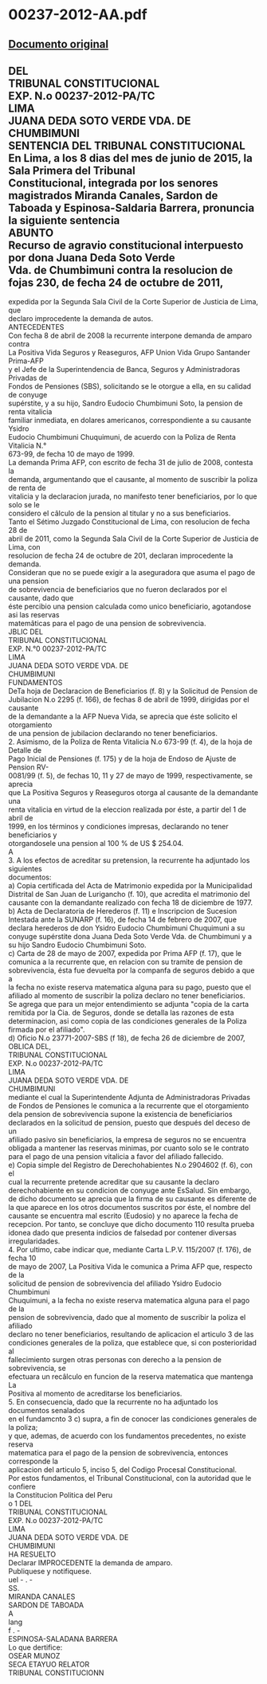 
00237-2012-AA.pdf
=================
  
[Documento original](https://tc.gob.pe/jurisprudencia/2015/00237-2012-AA.pdf)  
---  
DEL  
TRIBUNAL CONSTITUCIONAL  
EXP. N.o 00237-2012-PA/TC  
LIMA  
JUANA DEDA SOTO VERDE VDA. DE  
CHUMBIMUNI  
SENTENCIA DEL TRIBUNAL CONSTITUCIONAL  
En Lima, a los 8 dias del mes de junio de 2015, la Sala Primera del Tribunal  
Constitucional, integrada por los senores magistrados Miranda Canales, Sardon de  
Taboada y Espinosa-Saldaria Barrera, pronuncia la siguiente sentencia  
ABUNTO  
Recurso de agravio constitucional interpuesto por dona Juana Deda Soto Verde  
Vda. de Chumbimuni contra la resolucion de fojas 230, de fecha 24 de octubre de 2011,  
-  
expedida por la Segunda Sala Civil de la Corte Superior de Justicia de Lima, que  
declaro improcedente la demanda de autos.  
ANTECEDENTES  
Con fecha 8 de abril de 2008 la recurrente interpone demanda de amparo contra  
La Positiva Vida Seguros y Reaseguros, AFP Union Vida Grupo Santander Prima-AFP  
y el Jefe de la Superintendencia de Banca, Seguros y Administradoras Privadas de  
Fondos de Pensiones (SBS), solicitando se le otorgue a ella, en su calidad de conyuge  
supérstite, y a su hijo, Sandro Eudocio Chumbimuni Soto, la pension de renta vitalicia  
familiar inmediata, en dolares americanos, correspondiente a su causante Ysidro  
Eudocio Chumbimuni Chuquimuni, de acuerdo con la Poliza de Renta Vitalicia N.°  
673-99, de fecha 10 de mayo de 1999.  
La demanda Prima AFP, con escrito de fecha 31 de julio de 2008, contesta la  
demanda, argumentando que el causante, al momento de suscribir la poliza de renta de  
vitalicia y la declaracion jurada, no manifesto tener beneficiarios, por lo que solo se le  
considero el câlculo de la pension al titular y no a sus beneficiarios.  
Tanto el Sétimo Juzgado Constitucional de Lima, con resolucion de fecha 28 de  
abril de 2011, como la Segunda Sala Civil de la Corte Superior de Justicia de Lima, con  
resolucion de fecha 24 de octubre de 201, declaran improcedente la demanda.  
Consideran que no se puede exigir a la aseguradora que asuma el pago de una pension  
de sobrevivencia de beneficiarios que no fueron declarados por el causante, dado que  
éste percibio una pension calculada como unico beneficiario, agotandose asi las reservas  
matemâticas para el pago de una pension de sobrevivencia.  
JBLIC DEL  
TRIBUNAL CONSTITUCIONAL  
EXP. N.°0 00237-2012-PA/TC  
LIMA  
JUANA DEDA SOTO VERDE VDA. DE  
CHUMBIMUNI  
FUNDAMENTOS  
DeTa hoja de Declaracion de Beneficiarios (f. 8) y la Solicitud de Pension de  
Jubilacion N.o 2295 (f. 166), de fechas 8 de abril de 1999, dirigidas por el causante  
de la demandante a la AFP Nueva Vida, se aprecia que éste solicito el otorgamiento  
de una pension de jubilacion declarando no tener beneficiarios.  
2. Asimismo, de la Poliza de Renta Vitalicia N.o 673-99 (f. 4), de la hoja de Detalle de  
Pago Inicial de Pensiones (f. 175) y de la hoja de Endoso de Ajuste de Pension RV-  
0081/99 (f. 5), de fechas 10, 11 y 27 de mayo de 1999, respectivamente, se aprecia  
que La Positiva Seguros y Reaseguros otorga al causante de la demandante una  
renta vitalicia en virtud de la eleccion realizada por éste, a partir del 1 de abril de  
1999, en los términos y condiciones impresas, declarando no tener beneficiarios y  
otorgandosele una pension al 100 % de US $ 254.04.  
A  
3. A los efectos de acreditar su pretension, la recurrente ha adjuntado los siguientes  
documentos:  
a) Copia certificada del Acta de Matrimonio expedida por la Municipalidad  
Distrital de San Juan de Lurigancho (f. 10), que acredita el matrimonio del  
causante con la demandante realizado con fecha 18 de diciembre de 1977.  
b) Acta de Declaratoria de Herederos (f. 11) e Inscripcion de Sucesion  
Intestada ante la SUNARP (f. 16), de fecha 14 de febrero de 2007, que  
declara herederos de don Ysidro Eudocio Chumbimuni Chuquimuni a su  
conyuge supérstite dona Juana Deda Soto Verde Vda. de Chumbimuni y a  
su hijo Sandro Eudocio Chumbimuni Soto.  
c) Carta de 28 de mayo de 2007, expedida por Prima AFP (f. 17), que le  
comunica a la recurrente que, en relacion con su tramite de pension de  
sobrevivencia, ésta fue devuelta por la companfa de seguros debido a que a  
la fecha no existe reserva matematica alguna para su pago, puesto que el  
afiliado al momento de suscribir la poliza declaro no tener beneficiarios.  
Se agrega que para un mejor entendimiento se adjunta "copia de la carta  
remitida por la Cia. de Seguros, donde se detalla las razones de esta  
determinacion, asi como copia de las condiciones generales de la Poliza  
firmada por el afiliado".  
d) Oficio N.o 23771-2007-SBS (f 18), de fecha 26 de diciembre de 2007,  
OBLICA DEL,  
TRIBUNAL CONSTITUCIONAL  
EXP. N.o 00237-2012-PA/TC  
LIMA  
JUANA DEDA SOTO VERDE VDA. DE  
CHUMBIMUNI  
mediante el cual la Superintendente Adjunta de Administradoras Privadas  
de Fondos de Pensiones le comunica a la recurrente que el otorgamiento  
dela pension de sobrevivencia supone la existencia de beneficiarios  
declarados en la solicitud de pension, puesto que después del deceso de un  
afiliado pasivo sin beneficiarios, la empresa de seguros no se encuentra  
obligada a mantener las reservas minimas, por cuanto solo se le contrato  
para el pago de una pension vitalicia a favor del afiliado fallecido.  
e) Copia simple del Registro de Derechohabientes N.o 2904602 (f. 6), con el  
cual la recurrente pretende acreditar que su causante la declaro  
derechohabiente en su condicion de conyuge ante EsSalud. Sin embargo,  
de dicho documento se aprecia que la firma de su causante es diferente de  
la que aparece en los otros documentos suscritos por éste, el nombre del  
causante se encuentra mal escrito (Eudosio) y no aparece la fecha de  
recepcion. Por tanto, se concluye que dicho documento 110 resulta prueba  
idonea dado que presenta indicios de falsedad por contener diversas  
irregularidades.  
4. Por ultimo, cabe indicar que, mediante Carta L.P.V. 115/2007 (f. 176), de fecha 10  
de mayo de 2007, La Positiva Vida le comunica a Prima AFP que, respecto de la  
solicitud de pension de sobrevivencia del afiliado Ysidro Eudocio Chumbimuni  
Chuquimuni, a la fecha no existe reserva matematica alguna para el pago de la  
pension de sobrevivencia, dado que al momento de suscribir la poliza el afiliado  
declaro no tener beneficiarios, resultando de aplicacion el articulo 3 de las  
condiciones generales de la poliza, que establece que, si con posterioridad al  
fallecimiento surgen otras personas con derecho a la pension de sobrevivencia, se  
efectuara un recâlculo en funcion de la reserva matematica que mantenga La  
Positiva al momento de acreditarse los beneficiarios.  
5. En consecuencia, dado que la recurrente no ha adjuntado los documentos senalados  
en el fundamcnto 3 c) supra, a fin de conocer las condiciones generales de la poliza;  
y que, ademas, de acuerdo con los fundamentos precedentes, no existe reserva  
matematica para el pago de la pension de sobrevivencia, entonces corresponde la  
aplicacion del articulo 5, inciso 5, del Codigo Procesal Constitucional.  
Por estos fundamentos, el Tribunal Constitucional, con la autoridad que le confiere  
la Constitucion Politica del Peru  
o 1 DEL  
TRIBUNAL CONSTITUCIONAL  
EXP. N.o 00237-2012-PA/TC  
LIMA  
JUANA DEDA SOTO VERDE VDA. DE  
CHUMBIMUNI  
HA RESUELTO  
Declarar IMPROCEDENTE la demanda de amparo.  
Publiquese y notifiquese.  
uel - . -  
SS.  
MIRANDA CANALES  
SARDON DE TABOADA  
A  
lang  
f . -  
ESPINOSA-SALADANA BARRERA  
Lo que dertifice:  
OSEAR  MUNOZ  
SECA ETAYUO RELATOR  
TRIBUNAL CONSTITUCIONN